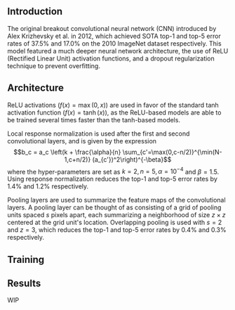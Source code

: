 ## Introduction
The original breakout convolutional neural network (CNN) introduced by Alex Krizhevsky et al. in 2012, which achieved SOTA top-1 and top-5 error rates of 37.5% and 17.0% on the 2010 ImageNet dataset respectively. This model featured a much deeper neural network architecture, the use of ReLU (Rectified Linear Unit) activation functions, and a dropout regularization technique to prevent overfitting.

## Architecture
ReLU activations ($f(x) = \max(0, x)$) are used in favor of the standard tanh activation function ($f(x) = \tanh(x)$), as the ReLU-based models are able to be trained several times faster than the tanh-based models.

Local response normalization is used after the first and second convolutional layers, and is given by the expression $$b_c = a_c \left(k + \frac{\alpha}{n} \sum_{c'=\max(0,c-n/2)}^{\min(N-1,c+n/2)} (a_{c'})^2\right)^{-\beta}$$ where the hyper-parameters are set as $k = 2, n = 5, \alpha = 10^{-4}$ and $\beta = 1.5$. Using response normalization reduces the top-1 and top-5 error rates by 1.4% and 1.2% respectively.

Pooling layers are used to summarize the feature maps of the convolutional layers. A pooling layer can be thought of as consisting of a grid of pooling units spaced $s$ pixels apart, each summarizing a neighborhood of size $z \times z$ centered at the grid unit's location. Overlapping pooling is used with $s = 2$ and $z = 3$, which reduces the top-1 and top-5 error rates by 0.4% and 0.3% respectively.

## Training


## Results

WIP